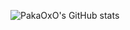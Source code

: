 ![PakaOxO's GitHub stats](https://github-readme-stats.vercel.app/api?username=PakaOxO&show_icons=true&theme=radical)
